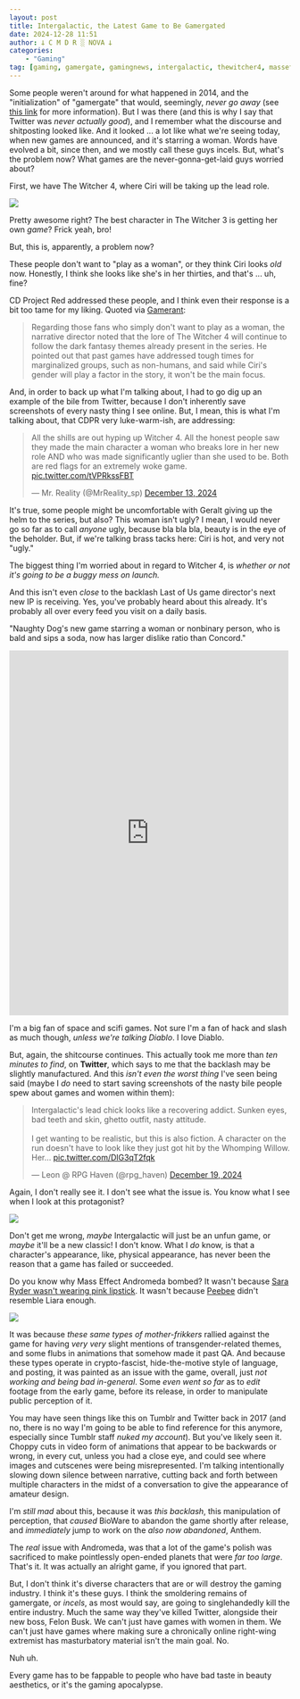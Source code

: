```yaml
---
layout: post
title: Intergalactic, the Latest Game to Be Gamergated
date: 2024-12-28 11:51
author: 𐕣 C M D R ░ NOVA 𐕣
categories:
    - "Gaming"
tag: [gaming, gamergate, gamingnews, intergalactic, thewitcher4, masseffectandromeda]
---
```

Some people weren't around for what happened in 2014, and the "initialization" of "gamergate" that would, seemingly, *never go away* (see <a href="https://www.britannica.com/topic/Gamergate-campaign" target="_blank">this link</a> for more information). But I was there (and this is why I say that Twitter was *never actually good*), and I remember what the discourse and shitposting looked like. And it looked ... a lot like what we're seeing today, when new games are announced, and it's starring a woman. Words have evolved a bit, since then, and we mostly call these guys incels. But, what's the problem now? What games are the never-gonna-get-laid guys worried about?

First, we have The Witcher 4, where Ciri will be taking up the lead role.

<img src="/img/posts/gamergate/ciri.jpg">

Pretty awesome right? The best character in The Witcher 3 is getting her own *game*? Frick yeah, bro!

But, this is, apparently, a problem now?

These people don't want to "play as a woman", or they think Ciri looks *old* now. Honestly, I think she looks like she's in her thirties, and that's ... uh, fine?

CD Project Red addressed these people, and I think even their response is a bit too tame for my liking. Quoted via <a href="https://gamerant.com/witcher-4-ciri-protagonist-concerns-complaints/" target="_blank">Gamerant</a>:

<blockquote>
Regarding those fans who simply don't want to play as a woman, the narrative director noted that the lore of The Witcher 4 will continue to follow the dark fantasy themes already present in the series. He pointed out that past games have addressed tough times for marginalized groups, such as non-humans, and said while Ciri's gender will play a factor in the story, it won't be the main focus.
</blockquote>

And, in order to back up what I'm talking about, I had to go dig up an example of the bile from Twitter, because I don't inherently save screenshots of every nasty thing I see online. But, I mean, this is what I'm talking about, that CDPR very luke-warm-ish, are addressing:

<blockquote class="twitter-tweet"><p lang="en" dir="ltr">All the shills are out hyping up Witcher 4. All the honest people saw they made the main character a woman who breaks lore in her new role AND who was made significantly uglier than she used to be. Both are red flags for an extremely woke game. <a href="https://t.co/tVPRkssFBT">pic.twitter.com/tVPRkssFBT</a></p>&mdash; Mr. Reality (@MrReality_sp) <a href="https://twitter.com/MrReality_sp/status/1867432878331580463?ref_src=twsrc%5Etfw">December 13, 2024</a></blockquote> <script async src="https://platform.twitter.com/widgets.js" charset="utf-8"></script> 

It's true, some people might be uncomfortable with Geralt giving up the helm to the series, but also? This woman isn't ugly? I mean, I would never go so far as to call *anyone* ugly, because bla bla bla, beauty is in the eye of the beholder. But, if we're talking brass tacks here: Ciri is hot, and very not "ugly."

The biggest thing I'm worried about in regard to Witcher 4, is *whether or not it's going to be a buggy mess on launch.*

And this isn't even *close* to the backlash Last of Us game director's next new IP is receiving. Yes, you've probably heard about this already. It's probably all over every feed you visit on a daily basis.

"Naughty Dog's new game starring a woman or nonbinary person, who is bald and sips a soda, now has larger dislike ratio than Concord."

<iframe src="https://www.facebook.com/plugins/post.php?href=https%3A%2F%2Fwww.facebook.com%2Fgamingmemes2020%2Fposts%2Fpfbid0reNaWw31UYeaXSHqJkfbAFWNK2uaF94wuBHZggK2BLKGK9ps2C9ZFfyufRcSDXZRl&show_text=true&width=500" width="500" height="654" style="border:none;overflow:hidden;background-color:#fff" scrolling="no" frameborder="0" allowfullscreen="true" allow="autoplay; clipboard-write; encrypted-media; picture-in-picture; web-share"></iframe>

I'm a big fan of space and scifi games. Not sure I'm a fan of hack and slash as much though, *unless we're talking Diablo*. I love Diablo.

But, again, the shitcourse continues. This actually took me more than *ten minutes to find*, on **Twitter**, which says to me that the backlash may be slightly manufactured. And this *isn't even the worst thing* I've seen being said (maybe I *do* need to start saving screenshots of the nasty bile people spew about games and women within them):

<blockquote class="twitter-tweet"><p lang="en" dir="ltr">Intergalactic&#39;s lead chick looks like a recovering addict. Sunken eyes, bad teeth and skin, ghetto outfit, nasty attitude.<br><br>I get wanting to be realistic, but this is also fiction. A character on the run doesn&#39;t have to look like they just got hit by the Whomping Willow. Her… <a href="https://t.co/DlG3qT2fqk">pic.twitter.com/DlG3qT2fqk</a></p>&mdash; Leon @ RPG Haven (@rpg_haven) <a href="https://twitter.com/rpg_haven/status/1869822068470223121?ref_src=twsrc%5Etfw">December 19, 2024</a></blockquote> <script async src="https://platform.twitter.com/widgets.js" charset="utf-8"></script> 

Again, I don't really see it. I don't see what the issue is. You know what I see when I look at this protagonist?

<img src="/img/posts/gamergate/ripley.jpeg">

Don't get me wrong, *maybe* Intergalactic will just be an unfun game, or *maybe* it'll be a new classic! I don't know. What I *do* know, is that a character's appearance, like, physical appearance, has never been the reason that a game has failed or succeeded.

Do you know why Mass Effect Andromeda bombed? It wasn't because <a href="https://bsn.boards.net/thread/10115/facial-changes-default-annoying-incoming" target="_blank">Sara Ryder wasn't wearing pink lipstick</a>. It wasn't because <a href="https://www.reddit.com/r/masseffect/comments/61fv3x/no_spoiler_why_do_people_think_peebee_is_ugly/" target="_blank">Peebee</a> didn't resemble Liara enough.

<img src="/img/posts/gamergate/peebee.jpg">

It was because *these same types of mother-frikkers* rallied against the game for having *very very* slight mentions of transgender-related themes, and some flubs in animations that somehow made it past QA. And because these types operate in crypto-fascist, hide-the-motive style of language, and posting, it was painted as an issue with the game, overall, just *not working and being bad in-general*. Some *even went so far* as to *edit* footage from the early game, before its release, in order to manipulate public perception of it.

You may have seen things like this on Tumblr and Twitter back in 2017 (and no, there is no way I'm going to be able to find reference for this anymore, especially since Tumblr staff *nuked my account*). But you've likely seen it. Choppy cuts in video form of animations that appear to be backwards or wrong, in every cut, unless you had a close eye, and could see where images and cutscenes were being misrepresented. I'm talking intentionally slowing down silence between narrative, cutting back and forth between multiple characters in the midst of a conversation to give the appearance of amateur design.

I'm *still mad* about this, because it was *this backlash*, this manipulation of perception, that *caused* BioWare to abandon the game shortly after release, and *immediately* jump to work on the *also now abandoned*, Anthem.

The *real* issue with Andromeda, was that a lot of the game's polish was sacrificed to make pointlessly open-ended planets that were *far too large*. That's it. It was actually an alright game, if you ignored that part.

But, I don't think it's diverse characters that are or will destroy the gaming industry. I think it's these guys. I think the smoldering remains of gamergate, or *incels*, as most would say, are going to singlehandedly kill the entire industry. Much the same way they've killed Twitter, alongside their new boss, Felon Busk. We can't just have games with women in them. We can't just have games where making sure a chronically online right-wing extremist has masturbatory material isn't the main goal. No.

Nuh uh.

Every game has to be fappable to people who have bad taste in beauty aesthetics, or it's the gaming apocalypse.




